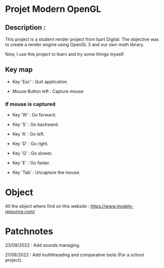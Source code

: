 # Projet Modern OpenGL

## Description : 

This project is a student render project from Isart Digital. 
The objective was to create a render engine using OpenGL 3 and our own math library.

Now, I use this project to learn and try some things myself.

## Key map

 - Key 'Esc' : Quit application.

 - Mouse Button left : Capture mouse

### If mouse is captured

 - Key 'W' : Go forward.
 - Key 'S' : Go backward.
 - Key 'A' : Go left.
 - Key 'D' : Go right.
 - Key 'Q' : Go slower.
 - Key 'E' : Go faster.

 - Key 'Tab' : Uncapture the mouse.

# Object

All the object where find on this website : https://www.models-resource.com/

# Patchnotes 

23/09/2022 : Add sounds managing.

21/09/2022 : Add multihreading and comparative tools (For a school project).